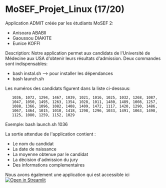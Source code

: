 # MoSEF_Projet_Linux (17/20)
Application ADMIT créée par les étudiants MoSEF 2:
- Anisoara ABABII
- Gaoussou DIAKITE
- Eunice KOFFI

Description: Notre application permet aux candidats de l'Université de Médecine aux USA d'obtenir leurs résultats d'admission.
Deux commandes sont indispensables:
- bash instal.sh --> pour installer les dépendances 
- bash launch.sh <Application Number: >

Les numéros des candidats figurent dans la liste ci-dessous:

       1036, 1072, 1294, 1467, 1039, 1021, 1016, 1025, 1032, 1268, 1087,
       1047, 1050, 1495, 1263, 1354, 1028, 1011, 1480, 1489, 1008, 1257,
       1088, 1366, 1096, 1082, 1408, 1409, 1472, 1117, 1420, 1290, 1486,
       1067, 1464, 1015, 1010, 1418, 1298, 1296, 1033, 1491, 1063, 1498,
       1125, 1080, 1259, 1152, 1029

Exemple: bash launch.sh 1036

La sortie attendue de l'application contient :
- Le nom du candidat 
- La date de naissance
- La moyenne obtenue par le candidat
- La décision d'admission du jury
- Des informations complementaires

Nous avons également une application qui est accessible ici [![Open in Streamlit](https://static.streamlit.io/badges/streamlit_badge_black_white.svg)](https://diakitegaoussou4996-linux-app-0dyc92.streamlit.app/)
